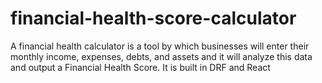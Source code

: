# financial-health-score-calculator
A financial health calculator is a tool by which businesses will enter their monthly income, expenses, debts, and assets and it will analyze this data and output a Financial Health Score. It is built in DRF and React
